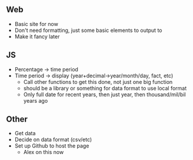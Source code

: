 ## Web
- Basic site for now
- Don't need formatting, just some basic elements to output to
- Make it fancy later

## JS
- Percentage -> time period
- Time period -> display (year+decimal->year/month/day, fact, etc)
  - Call other functions to get this done, not just one big function
  - should be a library or something for data format to use local format
  - Only full date for recent years, then just year, then thousand/mil/bil years ago

## Other
- Get data
- Decide on data format (csv/etc)
- Set up Github to host the page
  - Alex on this now
